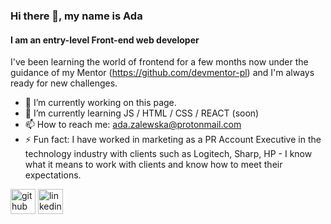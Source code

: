 ### Hi there 👋, my name is Ada
#### I am an entry-level Front-end web developer
I've been learning the world of frontend for a few months now under the guidance of my Mentor (https://github.com/devmentor-pl) and I'm always ready for new challenges.

- 🔭 I’m currently working on this page. 
- 🌱 I’m currently learning JS / HTML / CSS / REACT (soon) 
- 📫 How to reach me: ada.zalewska@protonmail.com 
- ⚡ Fun fact: I have worked in marketing as a PR Account Executive in the technology industry with clients such as Logitech, Sharp, HP - I know what it means to work with clients and know how to meet their expectations. 


[<img src='https://cdn.jsdelivr.net/npm/simple-icons@3.0.1/icons/github.svg' alt='github' height='40'>](https://github.com/adazalewska)  [<img src='https://cdn.jsdelivr.net/npm/simple-icons@3.0.1/icons/linkedin.svg' alt='linkedin' height='40'>](https://www.linkedin.com/in/ada-zalewska-78334414a/)  

